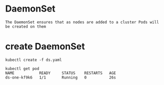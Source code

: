 # DaemonSet
```
The DaemonSet ensures that as nodes are added to a cluster Pods will be created on them
```

# create DaemonSet
```
kubectl create -f ds.yaml

kubectl get pod
NAME           READY     STATUS    RESTARTS   AGE
ds-one-kf9k6   1/1       Running   0          26s
```
